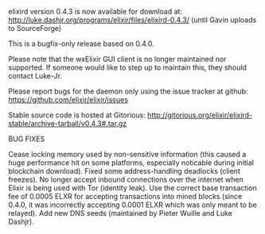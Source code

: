 elixird version 0.4.3 is now available for download at:
http://luke.dashjr.org/programs/elixir/files/elixird-0.4.3/ (until Gavin uploads to SourceForge)

This is a bugfix-only release based on 0.4.0.

Please note that the wxElixir GUI client is no longer maintained nor supported. If someone would like to step up to maintain this, they should contact Luke-Jr.

Please report bugs for the daemon only using the issue tracker at github:
https://github.com/elixir/elixir/issues

Stable source code is hosted at Gitorious:
http://gitorious.org/elixir/elixird-stable/archive-tarball/v0.4.3#.tar.gz

BUG FIXES

Cease locking memory used by non-sensitive information (this caused a huge performance hit on some platforms, especially noticable during initial blockchain download).
Fixed some address-handling deadlocks (client freezes).
No longer accept inbound connections over the internet when Elixir is being used with Tor (identity leak).
Use the correct base transaction fee of 0.0005 ELXR for accepting transactions into mined blocks (since 0.4.0, it was incorrectly accepting 0.0001 ELXR which was only meant to be relayed).
Add new DNS seeds (maintained by Pieter Wuille and Luke Dashjr).

